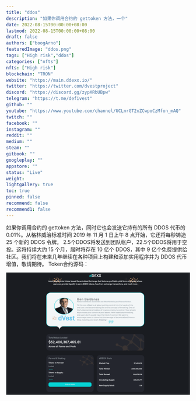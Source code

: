 ```yaml
---
title: "ddos"
description: "如果你调用合约的 gettoken 方法，一个"
date: 2022-08-15T00:00:00+08:00
lastmod: 2022-08-15T00:00:00+08:00
draft: false
authors: ["boogArno"]
featuredImage: "ddos.png"
tags: ["High risk","ddos"]
categories: ["nfts"]
nfts: ["High risk"]
blockchain: "TRON"
website: "https://main.ddexx.io/"
twitter: "https://twitter.com/dvestproject"
discord: "https://discord.gg/zypXRbUBpw"
telegram: "https://t.me/defivest"
github: ""
youtube: "https://www.youtube.com/channel/UCLnrGT2xZCwpoCzMfon_mAQ"
twitch: ""
facebook: ""
instagram: ""
reddit: ""
medium: ""
steam: ""
gitbook: ""
googleplay: ""
appstore: ""
status: "Live"
weight: 
lightgallery: true
toc: true
pinned: false
recommend: false
recommend1: false
---
```

如果你调用合约的 gettoken 方法，同时它也会发送它持有的所有 DDOS 代币的 0.01%。从格林威治标准时间 2019 年 11 月 1 日上午 8 点开始，它还将每秒铸造 25 个新的 DDOS 令牌。 2.5个DDOS将发送到团队帐户，22.5个DDOS将用于空投。这将持续大约 15 个月，届时将存在 10 亿个 DDOS，其中 9 亿个免费提供给社区。我们将在未来几年继续在各种项目上构建和添加实用程序并为 DDOS 代币增值，敬请期待。 Token合约源码：&nbsp;

![ddexx-dapp-exchanges-bsc-image2_b40656fb6327a8cab97bac97894cef3f](ddexx-dapp-exchanges-bsc-image2_b40656fb6327a8cab97bac97894cef3f.png)
